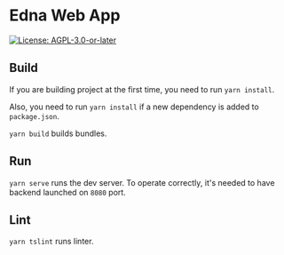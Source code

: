 <!--
   - SPDX-FileCopyrightText: 2021 Serokell <https://serokell.io>
   -
   - SPDX-License-Identifier: AGPL-3.0-or-later
   -->

# Edna Web App

[![License: AGPL-3.0-or-later](https://img.shields.io/badge/License-AGPL%20v3-blue.svg)](https://www.gnu.org/licenses/agpl-3.0)

## Build

If you are building project at the first time, you need to run `yarn install`.

Also, you need to run `yarn install` if a new dependency is added to `package.json`.

`yarn build` builds bundles.

## Run

`yarn serve` runs the dev server.
To operate correctly, it's needed to have backend launched on `8080` port.

## Lint

`yarn tslint` runs linter.
